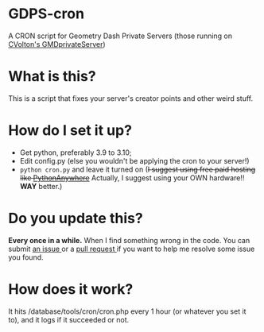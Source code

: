 # GDPS-cron
A CRON script for Geometry Dash Private Servers (those running on <a href="https://github.com/Cvolton/GMDprivateServer">CVolton's GMDprivateServer</a>)
# What is this?
This is a script that fixes your server's creator points and other weird stuff.
# How do I set it up?
* Get python, preferably 3.9 to 3.10;
* Edit config.py (else you wouldn't be applying the cron to your server!)
* `python cron.py` and leave it turned on (~~I suggest using free paid hosting like <a href="https://pythonanywhere.com">PythonAnywhere</a>~~ Actually, I suggest using your OWN hardware!! **WAY** better.)
# Do you update this?
**Every once in a while.** When I find something wrong in the code. You can submit <a href="https://github.com/RosenGDPS/GDPS-cron/issues"> an issue </a> or a <a href="https://github.com/RosenGDPS/GDPS-cron/pulls"> pull request </a> if you want to help me resolve some issue you found.
# How does it work?
It hits /database/tools/cron/cron.php every 1 hour (or whatever you set it to), and it logs if it succeeded or not.
